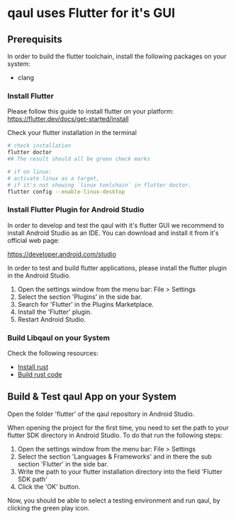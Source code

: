 # qaul uses Flutter for it's GUI

## Prerequisits

In order to build the flutter toolchain, install the following packages on your system:

* clang


### Install Flutter

Please follow this guide to install flutter on your platform:
<https://flutter.dev/docs/get-started/install>


Check your flutter installation in the terminal

```sh
# check installation
flutter doctor
## The result should all be green check marks

# if on linux:
# activate linux as a target, 
# if it's not showing `linux toolchain` in flutter doctor.
flutter config --enable-linux-desktop
```


### Install Flutter Plugin for Android Studio

In order to develop and test the qaul with it's flutter GUI we recommend to install Android Studio as an IDE.
You can download and install it from it's official web page:

<https://developer.android.com/studio>


In order to test and build flutter applications, please install the flutter plugin in the Android Studio.

1) Open the settings window from the menu bar: File > Settings
2) Select the section 'Plugins' in the side bar.
3) Search for 'Flutter' in the Plugins Marketplace.
4) Install the 'Flutter' plugin.
5) Restart Android Studio.



### Build Libqaul on your System

Check the following resources:

* [Install rust](qaul/rust/rust-install.md)
* [Build rust code](qaul/rust/rust-build.md)


## Build & Test qaul App on your System

Open the folder 'flutter' of the qaul repository in Android Studio.

When opening the project for the first time, you need to set the path to your flutter SDK directory in Android Studio.
To do that run the following steps:

1) Open the settings window from the menu bar: File > Settings
2) Select the section 'Languages & Frameworks' and in there the sub section 'Flutter' in the side bar.
3) Write the path to your flutter installation directory into the field 'Flutter SDK path'
4) Click the 'OK' button.

Now, you should be able to select a testing environment and run qaul, by clicking the green play icon.
